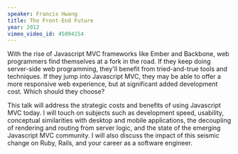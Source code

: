 ```yaml
---
speaker: Francis Hwang
title: The Front-End Future
year: 2012
vimeo_video_id: 45094154
---
```


<p>
  With the rise of Javascript MVC frameworks like Ember and Backbone,
  web programmers find themselves at a fork in the road. If they keep doing
  server-side web programming, they'll benefit from tried-and-true tools and
  techniques. If they jump into Javascript MVC, they may be able to offer a
  more responsive web experience, but at significant added development cost.
  Which should they choose?
</p>
<p>
  This talk will address the strategic costs and benefits of using Javascript
  MVC today. I will touch on subjects such as development speed, usability,
  conceptual similarities with desktop and mobile applications, the decoupling
  of rendering and routing from server logic, and the state of the emerging
  Javascript MVC community. I will also discuss the impact of this seismic
  change on Ruby, Rails, and your career as a software engineer.
</p>
